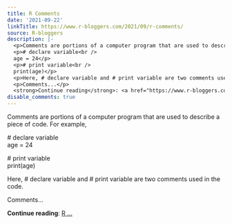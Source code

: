 ```yaml
---
title: R Comments
date: '2021-09-22'
linkTitle: https://www.r-bloggers.com/2021/09/r-comments/
source: R-bloggers
description: |-
  <p>Comments are portions of a computer program that are used to describe a piece of code. For example,</p>
  <p># declare variable<br />
  age = 24</p>
  <p># print variable<br />
  print(age)</p>
  <p>Here, # declare variable and # print variable are two comments used in the code.</p>
  <p>Comments...</p>
  <strong>Continue reading</strong>: <a href="https://www.r-bloggers.com/2021/09/r-comments/">R ...
disable_comments: true
---
```

<p>Comments are portions of a computer program that are used to describe a piece of code. For example,</p>
<p># declare variable<br />
age = 24</p>
<p># print variable<br />
print(age)</p>
<p>Here, # declare variable and # print variable are two comments used in the code.</p>
<p>Comments...</p>
<strong>Continue reading</strong>: <a href="https://www.r-bloggers.com/2021/09/r-comments/">R ...